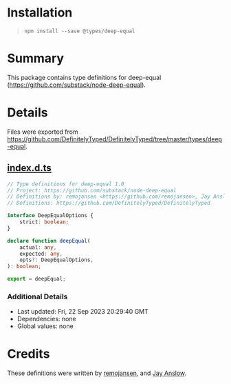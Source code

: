 # Installation
> `npm install --save @types/deep-equal`

# Summary
This package contains type definitions for deep-equal (https://github.com/substack/node-deep-equal).

# Details
Files were exported from https://github.com/DefinitelyTyped/DefinitelyTyped/tree/master/types/deep-equal.
## [index.d.ts](https://github.com/DefinitelyTyped/DefinitelyTyped/tree/master/types/deep-equal/index.d.ts)
````ts
// Type definitions for deep-equal 1.0
// Project: https://github.com/substack/node-deep-equal
// Definitions by: remojansen <https://github.com/remojansen>, Jay Anslow <https://github.com/janslow>
// Definitions: https://github.com/DefinitelyTyped/DefinitelyTyped

interface DeepEqualOptions {
    strict: boolean;
}

declare function deepEqual(
    actual: any,
    expected: any,
    opts?: DeepEqualOptions,
): boolean;

export = deepEqual;

````

### Additional Details
 * Last updated: Fri, 22 Sep 2023 20:29:40 GMT
 * Dependencies: none
 * Global values: none

# Credits
These definitions were written by [remojansen](https://github.com/remojansen), and [Jay Anslow](https://github.com/janslow).
